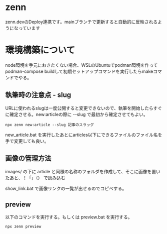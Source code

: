 # zenn

zenn.devのDeploy連携です。mainブランチで更新すると自動的に反映されるようになっています

# 環境構築について
node環境を手元におきたくない場合、WSLのUbuntuでpodman環境を作ってpodman-compose buildして初期セットアップコマンドを実行したらmakeコマンドでやる。

## 執筆時の注意点 - slug

URLに使われるslugは一度公開すると変更できないので、執筆を開始したらすぐに確定させる。new:articleの際に --slug で最初から確定させてもよい。

```
npx zenn new:article --slug 記事のスラッグ
```

new_article.bat を実行したあとにarticles以下にできるファイルのファイル名を手で変更しても良い。

## 画像の管理方法

images/ の下に article と同様の名称のフォルダを作成して、そこに画像を置いたあと、！「」（） で読み込む

show_link.bat で画像リンクの一覧が出せるのでコピペする。

## preview

以下のコマンドを実行する。もしくは preview.bat を実行する。

```
npx zenn preview
```


